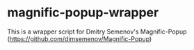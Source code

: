 # magnific-popup-wrapper
This is a wrapper script for Dmitry Semenov's Magnific-Popup (https://github.com/dimsemenov/Magnific-Popup)
